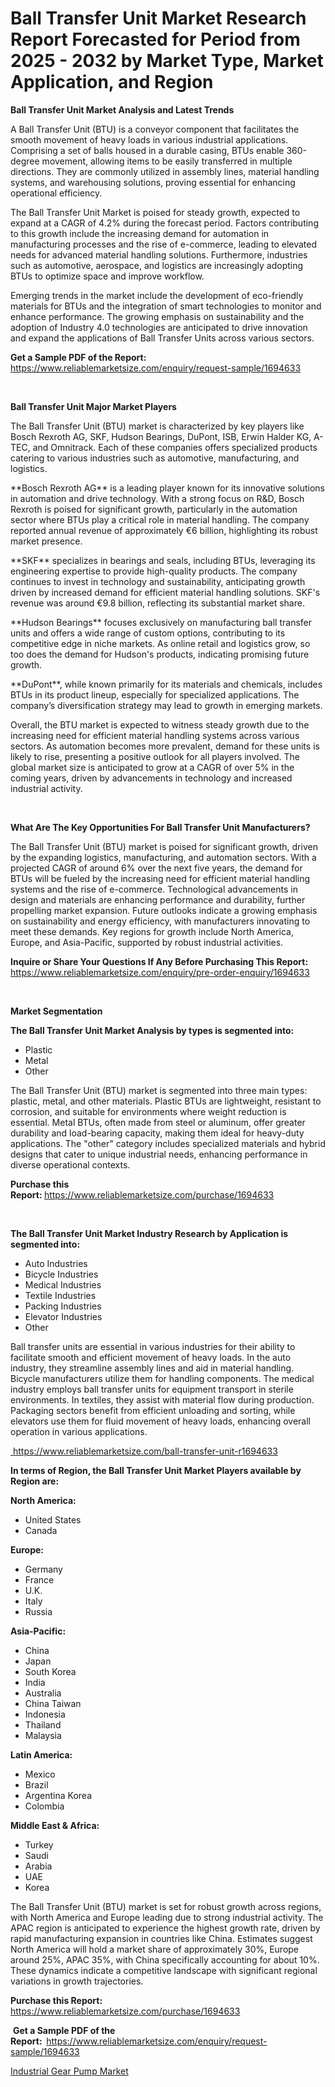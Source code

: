 <p><h1>Ball Transfer Unit Market Research Report Forecasted for Period from 2025 -  2032 by Market Type, Market Application, and Region</h1></p><p><strong>Ball Transfer Unit Market Analysis and Latest Trends</strong></p>
<p><p>A Ball Transfer Unit (BTU) is a conveyor component that facilitates the smooth movement of heavy loads in various industrial applications. Comprising a set of balls housed in a durable casing, BTUs enable 360-degree movement, allowing items to be easily transferred in multiple directions. They are commonly utilized in assembly lines, material handling systems, and warehousing solutions, proving essential for enhancing operational efficiency.</p><p>The Ball Transfer Unit Market is poised for steady growth, expected to expand at a CAGR of 4.2% during the forecast period. Factors contributing to this growth include the increasing demand for automation in manufacturing processes and the rise of e-commerce, leading to elevated needs for advanced material handling solutions. Furthermore, industries such as automotive, aerospace, and logistics are increasingly adopting BTUs to optimize space and improve workflow.</p><p>Emerging trends in the market include the development of eco-friendly materials for BTUs and the integration of smart technologies to monitor and enhance performance. The growing emphasis on sustainability and the adoption of Industry 4.0 technologies are anticipated to drive innovation and expand the applications of Ball Transfer Units across various sectors.</p></p>
<p><strong>Get a Sample PDF of the Report:&nbsp;</strong> <a href="https://www.reliablemarketsize.com/enquiry/request-sample/1694633?utm_campaign=2413&utm_medium=2&utm_source=Github&utm_content=ia&utm_term=25032025&utm_id=ball-transfer-unit">https://www.reliablemarketsize.com/enquiry/request-sample/1694633</a></p>
<p>&nbsp;</p>
<p><strong>Ball Transfer Unit Major Market Players</strong></p>
<p><p>The Ball Transfer Unit (BTU) market is characterized by key players like Bosch Rexroth AG, SKF, Hudson Bearings, DuPont, ISB, Erwin Halder KG, A-TEC, and Omnitrack. Each of these companies offers specialized products catering to various industries such as automotive, manufacturing, and logistics.</p><p>**Bosch Rexroth AG** is a leading player known for its innovative solutions in automation and drive technology. With a strong focus on R&D, Bosch Rexroth is poised for significant growth, particularly in the automation sector where BTUs play a critical role in material handling. The company reported annual revenue of approximately €6 billion, highlighting its robust market presence.</p><p>**SKF** specializes in bearings and seals, including BTUs, leveraging its engineering expertise to provide high-quality products. The company continues to invest in technology and sustainability, anticipating growth driven by increased demand for efficient material handling solutions. SKF's revenue was around €9.8 billion, reflecting its substantial market share.</p><p>**Hudson Bearings** focuses exclusively on manufacturing ball transfer units and offers a wide range of custom options, contributing to its competitive edge in niche markets. As online retail and logistics grow, so too does the demand for Hudson's products, indicating promising future growth.</p><p>**DuPont**, while known primarily for its materials and chemicals, includes BTUs in its product lineup, especially for specialized applications. The company’s diversification strategy may lead to growth in emerging markets.</p><p>Overall, the BTU market is expected to witness steady growth due to the increasing need for efficient material handling systems across various sectors. As automation becomes more prevalent, demand for these units is likely to rise, presenting a positive outlook for all players involved. The global market size is anticipated to grow at a CAGR of over 5% in the coming years, driven by advancements in technology and increased industrial activity.</p></p>
<p>&nbsp;</p>
<p><strong>What Are The Key Opportunities For Ball Transfer Unit Manufacturers?</strong></p>
<p><p>The Ball Transfer Unit (BTU) market is poised for significant growth, driven by the expanding logistics, manufacturing, and automation sectors. With a projected CAGR of around 6% over the next five years, the demand for BTUs will be fueled by the increasing need for efficient material handling systems and the rise of e-commerce. Technological advancements in design and materials are enhancing performance and durability, further propelling market expansion. Future outlooks indicate a growing emphasis on sustainability and energy efficiency, with manufacturers innovating to meet these demands. Key regions for growth include North America, Europe, and Asia-Pacific, supported by robust industrial activities.</p></p>
<p><strong>Inquire or Share Your Questions If Any Before Purchasing This Report:</strong> <a href="https://www.reliablemarketsize.com/enquiry/pre-order-enquiry/1694633?utm_campaign=2413&utm_medium=2&utm_source=Github&utm_content=ia&utm_term=25032025&utm_id=ball-transfer-unit">https://www.reliablemarketsize.com/enquiry/pre-order-enquiry/1694633</a></p>
<p>&nbsp;</p>
<p><strong>Market Segmentation</strong></p>
<p><strong>The Ball Transfer Unit Market Analysis by types is segmented into:</strong></p>
<p><ul><li>Plastic</li><li>Metal</li><li>Other</li></ul></p>
<p><p>The Ball Transfer Unit (BTU) market is segmented into three main types: plastic, metal, and other materials. Plastic BTUs are lightweight, resistant to corrosion, and suitable for environments where weight reduction is essential. Metal BTUs, often made from steel or aluminum, offer greater durability and load-bearing capacity, making them ideal for heavy-duty applications. The "other" category includes specialized materials and hybrid designs that cater to unique industrial needs, enhancing performance in diverse operational contexts.</p></p>
<p><strong>Purchase this Report:&nbsp;</strong><a href="https://www.reliablemarketsize.com/purchase/1694633?utm_campaign=2413&utm_medium=2&utm_source=Github&utm_content=ia&utm_term=25032025&utm_id=ball-transfer-unit">https://www.reliablemarketsize.com/purchase/1694633</a></p>
<p>&nbsp;</p>
<p><strong>The Ball Transfer Unit Market Industry Research by Application is segmented into:</strong></p>
<p><ul><li>Auto Industries</li><li>Bicycle Industries</li><li>Medical Industries</li><li>Textile Industries</li><li>Packing Industries</li><li>Elevator Industries</li><li>Other</li></ul></p>
<p><p>Ball transfer units are essential in various industries for their ability to facilitate smooth and efficient movement of heavy loads. In the auto industry, they streamline assembly lines and aid in material handling. Bicycle manufacturers utilize them for handling components. The medical industry employs ball transfer units for equipment transport in sterile environments. In textiles, they assist with material flow during production. Packaging sectors benefit from efficient unloading and sorting, while elevators use them for fluid movement of heavy loads, enhancing overall operation in various applications.</p></p>
<p><a href="https://www.reliablemarketsize.com/ball-transfer-unit-r1694633?utm_campaign=2413&utm_medium=2&utm_source=Github&utm_content=ia&utm_term=25032025&utm_id=ball-transfer-unit">&nbsp;https://www.reliablemarketsize.com/ball-transfer-unit-r1694633</a></p>
<p><strong>In terms of Region, the Ball Transfer Unit Market Players available by Region are:</strong></p>
<p>
    <p> <strong> North America: </strong>
        <ul>
            <li>United States</li>
            <li>Canada</li>
        </ul>
        </p> 
    <p> <strong> Europe: </strong>
        <ul>
            <li>Germany</li>
            <li>France</li>
            <li>U.K.</li>
            <li>Italy</li>
            <li>Russia</li>
        </ul>
        </p> 
    <p> <strong> Asia-Pacific: </strong>
        <ul>
            <li>China</li>
            <li>Japan</li>
            <li>South Korea</li>
            <li>India</li>
            <li>Australia</li>
            <li>China Taiwan</li>
            <li>Indonesia</li>
            <li>Thailand</li>
            <li>Malaysia</li>
        </ul>
        </p> 
    <p> <strong> Latin America: </strong>
        <ul>
            <li>Mexico</li>
            <li>Brazil</li>
            <li>Argentina Korea</li>
            <li>Colombia</li>
        </ul>
        </p> 
    <p> <strong> Middle East & Africa: </strong>
        <ul>
            <li>Turkey</li>
            <li>Saudi</li>
            <li>Arabia</li>
            <li>UAE</li>
            <li>Korea</li>
        </ul>
    </p>
    </p>
<p><p>The Ball Transfer Unit (BTU) market is set for robust growth across regions, with North America and Europe leading due to strong industrial activity. The APAC region is anticipated to experience the highest growth rate, driven by rapid manufacturing expansion in countries like China. Estimates suggest North America will hold a market share of approximately 30%, Europe around 25%, APAC 35%, with China specifically accounting for about 10%. These dynamics indicate a competitive landscape with significant regional variations in growth trajectories.</p></p>
<p><strong>Purchase this Report: </strong><a href="https://www.reliablemarketsize.com/purchase/1694633?utm_campaign=2413&utm_medium=2&utm_source=Github&utm_content=ia&utm_term=25032025&utm_id=ball-transfer-unit">https://www.reliablemarketsize.com/purchase/1694633</a></p>
<p>&nbsp;<strong>Get a Sample PDF of the Report:&nbsp;&nbsp;</strong><a href="https://www.reliablemarketsize.com/enquiry/request-sample/1694633?utm_campaign=2413&utm_medium=2&utm_source=Github&utm_content=ia&utm_term=25032025&utm_id=ball-transfer-unit">https://www.reliablemarketsize.com/enquiry/request-sample/1694633</a></p>
<p><strong></strong></p>
<p><p><a href="https://github.com/dmitriyvo6rog/Market-Research-Report-List-1/blob/main/industrial-gear-pump-market.md?utm_campaign=2413&utm_medium=2&utm_source=Github&utm_content=ia&utm_term=25032025&utm_id=ball-transfer-unit">Industrial Gear Pump Market</a></p></p>